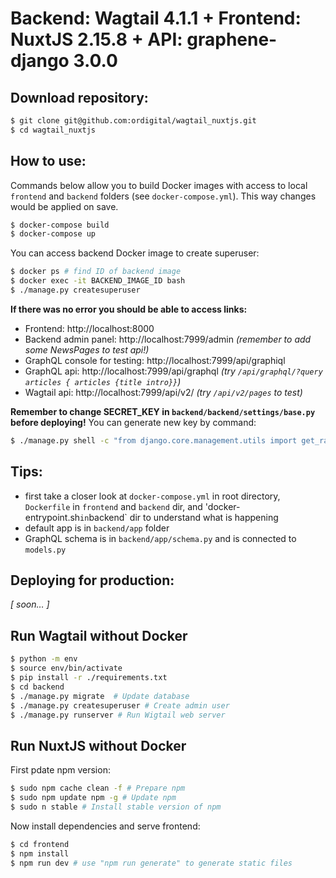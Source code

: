 # Backend: **Wagtail** 4.1.1 + Frontend: **NuxtJS** 2.15.8 + API: **graphene-django** 3.0.0


## Download repository:
```bash
$ git clone git@github.com:ordigital/wagtail_nuxtjs.git
$ cd wagtail_nuxtjs
```

## How to use:
Commands below allow you to build Docker images with access to local `frontend` and `backend` folders (see `docker-compose.yml`). This way changes would be applied on save.
```bash
$ docker-compose build
$ docker-compose up
```

You can access backend Docker image to create superuser:
```bash
$ docker ps # find ID of backend image
$ docker exec -it BACKEND_IMAGE_ID bash
$ ./manage.py createsuperuser 
```

**If there was no error you should be able to access links:**
- Frontend: http://localhost:8000
- Backend admin panel: http://localhost:7999/admin *(remember to add some NewsPages to test api!)*
- GraphQL console for testing: http://localhost:7999/api/graphiql
- GraphQL api: http://localhost:7999/api/graphql *(try `/api/graphql/?query articles { articles {title intro}}`)*
- Wagtail api: http://localhost:7999/api/v2/ *(try `/api/v2/pages` to test)*

**Remember to change SECRET_KEY in `backend/backend/settings/base.py` before deploying!**
You can generate new key by command:
```bash
$ ./manage.py shell -c "from django.core.management.utils import get_random_secret_key; print(get_random_secret_key())"
```

## Tips:
- first take a closer look at `docker-compose.yml` in root directory, `Dockerfile` in `frontend` and `backend` dir, and 'docker-entrypoint.sh` in `backend` dir to understand what is happening
- default app is in `backend/app` folder
- GraphQL schema is in `backend/app/schema.py` and is connected to `models.py`

## Deploying for production:
*[ soon… ]*

## Run Wagtail without Docker
```bash
$ python -m env
$ source env/bin/activate
$ pip install -r ./requirements.txt
$ cd backend
$ ./manage.py migrate  # Update database
$ ./manage.py createsuperuser # Create admin user
$ ./manage.py runserver # Run Wigtail web server
```
## Run NuxtJS without Docker
First pdate npm version:
```bash
$ sudo npm cache clean -f # Prepare npm
$ sudo npm update npm -g # Update npm
$ sudo n stable # Install stable version of npm
```
Now install dependencies and serve frontend:
```bash
$ cd frontend
$ npm install
$ npm run dev # use "npm run generate" to generate static files
```